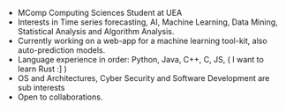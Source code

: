 - MComp Computing Sciences Student at UEA
- Interests in Time series forecasting, AI, Machine Learning, Data Mining, Statistical Analysis and Algorithm Analysis. 
- Currently working on a web-app for a machine learning tool-kit, also auto-prediction models.
- Language experience in order: Python, Java, C++, C, JS, ( I want to learn Rust :] )
- OS and Architectures, Cyber Security and Software Development are sub interests
- Open to collaborations.


